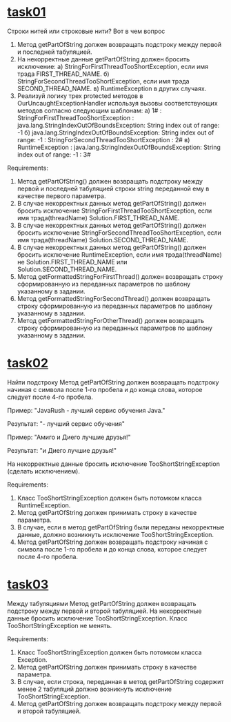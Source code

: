 # [task01](https://github.com/NikitaNasevich/javarush.ru/tree/main/level22/task01)

Строки нитей или строковые нити? Вот в чем вопрос
1. Метод getPartOfString должен возвращать подстроку между первой и последней табуляцией.
2. На некорректные данные getPartOfString должен бросить исключение:
а) StringForFirstThreadTooShortException, если имя трэда FIRST_THREAD_NAME.
б) StringForSecondThreadTooShortException, если имя трэда SECOND_THREAD_NAME.
в) RuntimeException в других случаях.
3. Реализуй логику трех protected методов в OurUncaughtExceptionHandler используя вызовы соответствующих методов согласно следующим шаблонам:
a) 1# : StringForFirstThreadTooShortException : java.lang.StringIndexOutOfBoundsException: String index out of range: -1
б) java.lang.StringIndexOutOfBoundsException: String index out of range: -1 : StringForSecondThreadTooShortException : 2#
в) RuntimeException : java.lang.StringIndexOutOfBoundsException: String index out of range: -1 : 3#


Requirements:
1. Метод getPartOfString() должен возвращать подстроку между первой и последней табуляцией строки string переданной ему в качестве первого параметра.
2. В случае некорректных данных метод getPartOfString() должен бросить исключение StringForFirstThreadTooShortException, если имя трэда(threadName) Solution.FIRST_THREAD_NAME.
3. В случае некорректных данных метод getPartOfString() должен бросить исключение StringForSecondThreadTooShortException, если имя трэда(threadName) Solution.SECOND_THREAD_NAME.
4. В случае некорректных данных метод getPartOfString() должен бросить исключение RuntimeException, если имя трэда(threadName) не Solution.FIRST_THREAD_NAME или Solution.SECOND_THREAD_NAME.
5. Метод getFormattedStringForFirstThread() должен возвращать строку сформированную из переданных параметров по шаблону указанному в задании.
6. Метод getFormattedStringForSecondThread() должен возвращать строку сформированную из переданных параметров по шаблону указанному в задании.
7. Метод getFormattedStringForOtherThread() должен возвращать строку сформированную из переданных параметров по шаблону указанному в задании.

# [task02](https://github.com/NikitaNasevich/javarush.ru/tree/main/level22/task02)

Найти подстроку
Метод getPartOfString должен возвращать подстроку начиная с символа после 1-го пробела и до конца слова,
которое следует после 4-го пробела.

Пример:
"JavaRush - лучший сервис обучения Java."

Результат:
"- лучший сервис обучения"

Пример:
"Амиго и Диего лучшие друзья!"

Результат:
"и Диего лучшие друзья!"

На некорректные данные бросить исключение TooShortStringException (сделать исключением).


Requirements:
1. Класс TooShortStringException должен быть потомком класса RuntimeException.
2. Метод getPartOfString должен принимать строку в качестве параметра.
3. В случае, если в метод getPartOfString были переданы некорректные данные, должно возникнуть исключение TooShortStringException.
4. Метод getPartOfString должен возвращать подстроку начиная с символа после 1-го пробела и до конца слова, которое следует после 4-го пробела.

# [task03](https://github.com/NikitaNasevich/javarush.ru/tree/main/level22/task03)

Между табуляциями
Метод getPartOfString должен возвращать подстроку между первой и второй табуляцией.
На некорректные данные бросить исключение TooShortStringException.
Класс TooShortStringException не менять.


Requirements:
1. Класс TooShortStringException должен быть потомком класса Exception.
2. Метод getPartOfString должен принимать строку в качестве параметра.
3. В случае, если строка, переданная в метод getPartOfString содержит менее 2 табуляций должно возникнуть исключение TooShortStringException.
4. Метод getPartOfString должен возвращать подстроку между первой и второй табуляцией.
